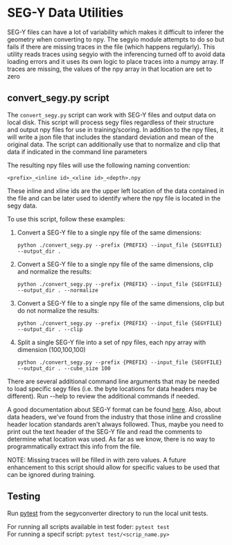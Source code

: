 # SEG-Y Data Utilities

SEG-Y files can have a lot of variability which makes it difficult to inferer the geometry when converting to npy. The segyio module attempts to do so but fails if there are missing traces in the file (which happens regularly). This utility reads traces using segyio with the inferencing turned off to avoid data loading errors and it uses its own logic to place traces into a numpy array. If traces are missing, the values of the npy array in that location are set to zero

## convert_segy.py script

The `convert_segy.py` script can work with SEG-Y files and output data on  local disk. This script will process segy files regardless of their structure and output npy files for use in training/scoring. In addition to the npy files, it will write a json file that includes the standard deviation and mean of the original data. The script can additionally use that to normalize and clip that data if indicated in the command line parameters

The resulting npy files will use the following naming convention:

```<prefix>_<inline id>_<xline id>_<depth>.npy```

These inline and xline ids are the upper left location of the data contained in the file and can be later used to identify where the npy file is located in the segy data.

To use this script, follow these examples:

1) Convert a SEG-Y file to a single npy file of the same dimensions:

    ```
    python ./convert_segy.py --prefix {PREFIX} --input_file {SEGYFILE} --output_dir .
    ```

2) Convert a SEG-Y file to a single npy file of the same dimensions, clip and normalize the results:

    ```
    python ./convert_segy.py --prefix {PREFIX} --input_file {SEGYFILE} --output_dir . --normalize
    ```

3) Convert a SEG-Y file to a single npy file of the same dimensions, clip but do not normalize the results:

    ```
    python ./convert_segy.py --prefix {PREFIX} --input_file {SEGYFILE} --output_dir . --clip
    ```

4) Split a single SEG-Y file into a set of npy files, each npy array with dimension (100,100,100)

    ```
    python ./convert_segy.py --prefix {PREFIX} --input_file {SEGYFILE} --output_dir . --cube_size 100
    ```

There are several additional command line arguments that may be needed to load specific segy files (i.e. the byte locations for data headers may be different). Run --help to review the additional commands if needed.

A good documentation about SEG-Y format can be found [here](https://seg.org/Portals/0/SEG/News%20and%20Resources/Technical%20Standards/seg_y_rev2_0-mar2017.pdf).
Also, about data headers, we've found from the industry that those inline and crossline header location standards aren't always followed.
Thus, maybe you need to print out the text header of the SEG-Y file and read the comments to determine what location was used. 
As far as we know, there is no way to programmatically extract this info from the file.

NOTE: Missing traces will be filled in with zero values. A future enhancement to this script should allow for specific values to be used that can be ignored during training.

## Testing

Run [pytest](https://docs.pytest.org/en/latest/getting-started.html) from the segyconverter directory to run the local unit tests.   

For running all scripts available in test foder:
    ```
    pytest test
    ```   
For running a specif script:
    ```
    pytest test/<scrip_name.py>
    ```